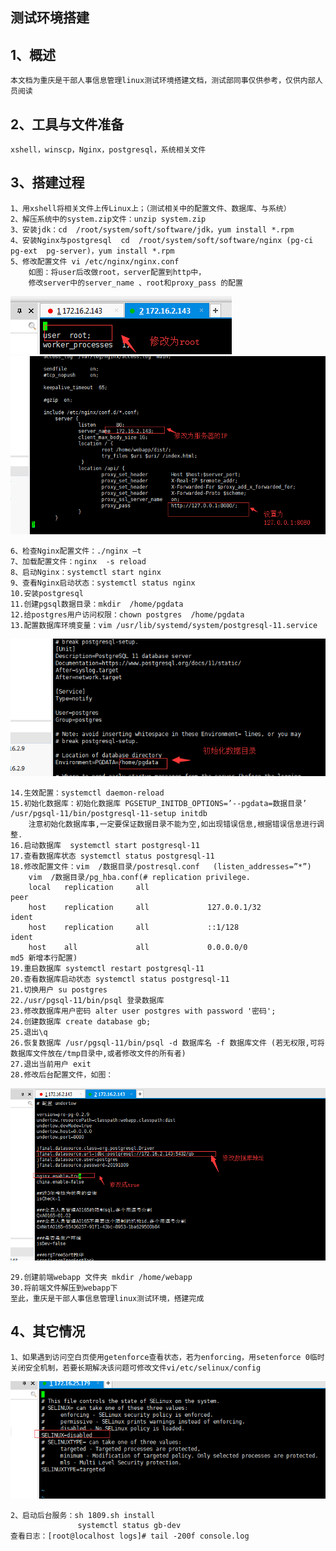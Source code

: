 ## 测试环境搭建

## 1、概述

```
本文档为重庆是干部人事信息管理linux测试环境搭建文档，测试部同事仅供参考，仅供内部人员阅读
```

## 2、工具与文件准备

```
xshell，winscp，Nginx，postgresql，系统相关文件
```

## 3、搭建过程

```
1、用xshell将相关文件上传Linux上；（测试相关中的配置文件、数据库、与系统）
2、解压系统中的system.zip文件：unzip system.zip
3、安装jdk：cd  /root/system/soft/software/jdk，yum install *.rpm
4、安装Nginx与postgresql  cd  /root/system/soft/software/nginx (pg-ci  pg-ext  pg-server)，yum install *.rpm
5、修改配置文件 vi /etc/nginx/nginx.conf 
    如图：将user后改做root，server配置到http中，
    修改server中的server_name 、root和proxy_pass 的配置
```

[![img](https://github.com/JoneWold/wdy_jfinal_demo/raw/master/doc/imgs_md/%E6%B5%8B%E8%AF%95%E7%8E%AF%E5%A2%83%E6%90%AD%E5%BB%BA_1.0.3/3-5-1.png)](https://github.com/JoneWold/wdy_jfinal_demo/blob/master/doc/imgs_md/%E6%B5%8B%E8%AF%95%E7%8E%AF%E5%A2%83%E6%90%AD%E5%BB%BA_1.0.3/3-5-1.png) [![img](https://github.com/JoneWold/wdy_jfinal_demo/raw/master/doc/imgs_md/%E6%B5%8B%E8%AF%95%E7%8E%AF%E5%A2%83%E6%90%AD%E5%BB%BA_1.0.3/3-5-2.png)](https://github.com/JoneWold/wdy_jfinal_demo/blob/master/doc/imgs_md/%E6%B5%8B%E8%AF%95%E7%8E%AF%E5%A2%83%E6%90%AD%E5%BB%BA_1.0.3/3-5-2.png)

```
6、检查Nginx配置文件：./nginx –t
7、加载配置文件：nginx  -s reload
8、启动Nginx：systemctl start nginx
9、查看Nginx启动状态：systemctl status nginx
10.安装postgresql
11.创建pgsql数据目录：mkdir  /home/pgdata
12.给postgres用户访问权限：chown postgres  /home/pgdata
13.配置数据库环境变量：vim /usr/lib/systemd/system/postgresql-11.service
```

[![img](https://github.com/JoneWold/wdy_jfinal_demo/raw/master/doc/imgs_md/%E6%B5%8B%E8%AF%95%E7%8E%AF%E5%A2%83%E6%90%AD%E5%BB%BA_1.0.3/3-13.png)](https://github.com/JoneWold/wdy_jfinal_demo/blob/master/doc/imgs_md/%E6%B5%8B%E8%AF%95%E7%8E%AF%E5%A2%83%E6%90%AD%E5%BB%BA_1.0.3/3-13.png)

```
14.生效配置：systemctl daemon-reload
15.初始化数据库：初始化数据库 PGSETUP_INITDB_OPTIONS=’--pgdata=数据目录’ /usr/pgsql-11/bin/postgresql-11-setup initdb
    注意初始化数据库事,一定要保证数据目录不能为空,如出现错误信息,根据错误信息进行调整.
16.启动数据库  systemctl start postgresql-11
17.查看数据库状态 systemctl status postgresql-11
18.修改配置文件：vim  /数据目录/postresql.conf   (listen_addresses=”*”)
    vim  /数据目录/pg_hba.conf(# replication privilege.
    local   replication     all                                     peer
    host    replication     all             127.0.0.1/32            ident
    host    replication     all             ::1/128                 ident
    host    all             all             0.0.0.0/0               md5	新增本行配置)    
19.重启数据库 systemctl restart postgresql-11
20.查看数据库启动状态 systemctl status postgresql-11
21.切换用户 su postgres
22./usr/pgsql-11/bin/psql 登录数据库
23.修改数据库用户密码 alter user postgres with password '密码';
24.创建数据库 create database gb;
25.退出\q
26.恢复数据库 /usr/pgsql-11/bin/psql -d 数据库名 -f 数据库文件 (若无权限,可将数据库文件放在/tmp目录中,或者修改文件的所有者)
27.退出当前用户 exit
28.修改后台配置文件，如图：
```

[![img](https://github.com/JoneWold/wdy_jfinal_demo/raw/master/doc/imgs_md/%E6%B5%8B%E8%AF%95%E7%8E%AF%E5%A2%83%E6%90%AD%E5%BB%BA_1.0.3/3-28.png)](https://github.com/JoneWold/wdy_jfinal_demo/blob/master/doc/imgs_md/%E6%B5%8B%E8%AF%95%E7%8E%AF%E5%A2%83%E6%90%AD%E5%BB%BA_1.0.3/3-28.png)

```
29.创建前端webapp 文件夹 mkdir /home/webapp
30.将前端文件解压到webapp下
至此，重庆是干部人事信息管理linux测试环境，搭建完成
```

## 4、其它情况

```
1、如果遇到访问空白页使用getenforce查看状态，若为enforcing，用setenforce 0临时关闭安全机制，若要长期解决该问题可修改文件vi/etc/selinux/config     
```

[![img](https://github.com/JoneWold/wdy_jfinal_demo/raw/master/doc/imgs_md/%E6%B5%8B%E8%AF%95%E7%8E%AF%E5%A2%83%E6%90%AD%E5%BB%BA_1.0.3/4-1.png)](https://github.com/JoneWold/wdy_jfinal_demo/blob/master/doc/imgs_md/%E6%B5%8B%E8%AF%95%E7%8E%AF%E5%A2%83%E6%90%AD%E5%BB%BA_1.0.3/4-1.png)

```
2、启动后台服务：sh 1809.sh install
               systemctl status gb-dev
查看日志：[root@localhost logs]# tail -200f console.log
```